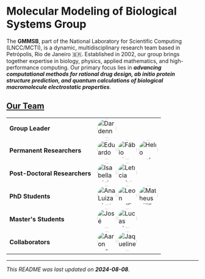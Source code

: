 # Molecular Modeling of Biological Systems Group

The **GMMSB**, part of the National Laboratory for Scientific Computing (LNCC/MCTI), is a dynamic, multidisciplinary research team based in Petrópolis, Rio de Janeiro 🇧🇷. Established in 2002, our group brings together expertise in biology, physics, applied mathematics, and high-performance computing. Our primary focus lies in ***advancing computational methods for rational drug design, ab initio protein structure prediction, and quantum calculations of biological macromolecule electrostatic properties***.

<!--
## Contact

If you have any questions or need further assistance, please reach out to us at [contact@example.com](mailto:contact@example.com).
-->

## [Our Team](https://www.gmmsb.lncc.br/#fh5co-about)

<!--
<a href="{{link for CV or other}}"><img src="https://github.com/{{github_nickname}}.png" alt="{{Name}}" style="border-radius: 50%; width: 50px; height: 50px;"/></a>
-->

|||
|-|-|
|**Group Leader**|<a href="{{link for CV or other}}"><img src="https://github.com/ledardenne.png" alt="Dardenne" style="border-radius: 50%; width: 50px; height: 50px;"/></a>|
|**Permanent Researchers**|<a href="{{link for CV or other}}"><img src="https://github.com/{{github_nickname}}.png" alt="Eduardo Krempser" style="border-radius: 50%; width: 50px; height: 50px;"/></a> <a href="{{link for CV or other}}"><img src="https://github.com/flcustodio.png" alt="Fábio Lima Custódio" style="border-radius: 50%; width: 50px; height: 50px;"/></a> <a href="{{link for CV or other}}"><img src="https://github.com/{{github_nickname}}.png" alt="Helio Barbosa" style="border-radius: 50%; width: 50px; height: 50px;"/></a>|
|**Post-Doctoral Researchers**|<a href="{{link for CV or other}}"><img src="https://github.com/isabellaguedes.png" alt="Isabella Alvim Guedes" style="border-radius: 50%; width: 50px; height: 50px;"/></a> <a href="{{link for CV or other}}"><img src="https://github.com/leticrisassis.png" alt="Letícia Cristina de Assis" style="border-radius: 50%; width: 50px; height: 50px;"/></a>|
|**PhD Students**|<a href="{{link for CV or other}}"><img src="https://github.com/aluizakarl.png" alt="Ana Luiza Martins Karl" style="border-radius: 50%; width: 50px; height: 50px;"/></a> <a href="{{link for CV or other}}"><img src="https://github.com/sulfierry.png" alt="Leon Sulfierry Corrêa Costa" style="border-radius: 50%; width: 50px; height: 50px;"/></a> <a href="{{link for CV or other}}"><img src="https://github.com/mpds.png" alt="Matheus Müller Pereira da Silva" style="border-radius: 50%; width: 50px; height: 50px;"/></a>|
|**Master's Students**|<a href="{{link for CV or other}}"><img src="https://github.com/joserdf.png" alt="José Renato" style="border-radius: 50%; width: 50px; height: 50px;"/></a> <a href="{{link for CV or other}}"><img src="https://github.com/{{github_nickname}}.png" alt="Lucas Menezes Silva" style="border-radius: 50%; width: 50px; height: 50px;"/></a>|
|**Collaborators**|<a href="{{link for CV or other}}"><img src="https://github.com/aaronleao.png" alt="Aaron Leão" style="border-radius: 50%; width: 50px; height: 50px;"/></a> <a href="{{link for CV or other}}"><img src="https://github.com/jsangelo.png" alt="Jaqueline da Silva Angelo" style="border-radius: 50%; width: 50px; height: 50px;"/></a>|

<!--
## Contributing

We welcome contributions from the community! If you would like to contribute to our projects, please follow the guidelines outlined in our [CONTRIBUTING.md](path-to-CONTRIBUTING.md) file.

## Code of Conduct

We expect all contributors to adhere to our [Code of Conduct](path-to-CODE_OF_CONDUCT.md) to ensure a respectful and inclusive environment for everyone.

-->
---

*This README was last updated on **2024-08-08**.*